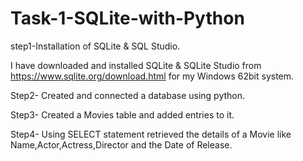# Task-1-SQLite-with-Python

step1-Installation of SQLite & SQL Studio.

I have downloaded and installed SQLite & SQLite Studio from https://www.sqlite.org/download.html for my Windows 62bit system.

Step2- Created and connected a database using python.

Step3- Created a Movies table and added entries to it.

Step4- Using SELECT statement retrieved the details of a Movie like Name,Actor,Actress,Director and the Date of Release.
